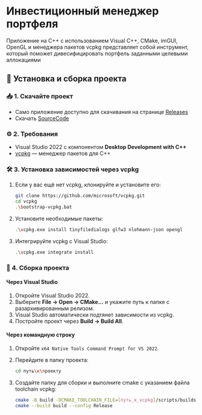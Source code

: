 # Инвестиционный менеджер портфеля

Приложение на C++ с использованием Visual C++, CMake, imGUI, OpenGL и менеджера пакетов vcpkg представляет собой инструмент, который поможет дивесифицировать портфель заданными целевыми аллокациями

## 🚀 Установка и сборка проекта

### 📥 1. Скачайте проект
* Само приложение доступно для скачивания на странице [Releases](https://github.com/Artivaa/PortfolioManager/releases)
* Скачать [SourceCode](https://github.com/Artivaa/PortfolioManager/archive/refs/tags/v1.0.zip)

### ⚙️ 2. Требования

* Visual Studio 2022 с компонентом **Desktop Development with C++**
* [vcpkg](https://github.com/microsoft/vcpkg) — менеджер пакетов для C++

### 🛠️ 3. Установка зависимостей через vcpkg

1. Если у вас ещё нет vcpkg, клонируйте и установите его:

   ```bash
   git clone https://github.com/microsoft/vcpkg.git
   cd vcpkg
   .\bootstrap-vcpkg.bat
   ```
2. Установите необходимые пакеты:

   ```bash
   .\vcpkg.exe install tinyfiledialogs glfw3 nlohmann-json opengl
   ```
3. Интегрируйте vcpkg с Visual Studio:

   ```bash
   .\vcpkg.exe integrate install
   ```

### 🔧 4. Сборка проекта

#### Через Visual Studio

1. Откройте Visual Studio 2022.
2. Выберите **File → Open → CMake...** и укажите путь к папке с разархивированным релизом.
3. Visual Studio автоматически подтянет зависимости из vcpkg.
4. Постройте проект через **Build → Build All**.

#### Через командную строку

1. Откройте `x64 Native Tools Command Prompt for VS 2022`.
2. Перейдите в папку проекта:

   ```bash
   cd путь\к\проекту
   ```
3. Создайте папку для сборки и выполните cmake с указанием файла toolchain vcpkg:

   ```bash
   cmake -B build -DCMAKE_TOOLCHAIN_FILE=[путь_к_vcpkg]/scripts/buildsystems/vcpkg.cmake
   cmake --build build --config Release
   ```
